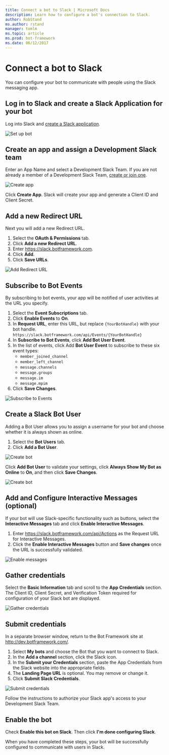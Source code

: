```yaml
---
title: Connect a bot to Slack | Microsoft Docs
description: Learn how to configure a bot's connection to Slack.
author: RobStand
ms.author: rstand
manager: tomlm
ms.topic: article
ms.prod: bot-framework
ms.date: 06/12/2017
---
```


# Connect a bot to Slack

You can configure your bot to communicate with people using the Slack messaging app.

## Log in to Slack and create a Slack Application for your bot

Log into Slack and [create a Slack application](https://api.slack.com/applications/new).

![Set up bot](~/media/channels/slack-NewApp.png)

## Create an app and assign a Development Slack team

Enter an App Name and select a Development Slack Team. If you are not already a member of a Development Slack Team, [create or join one](https://slack.com/).

![Create app](~/media/channels/slack-CreateApp.png)

Click **Create App**. Slack will create your app and generate a Client ID and Client Secret.

## Add a new Redirect URL

Next you will add a new Redirect URL.

1. Select the **OAuth & Permissions** tab. 
2. Click **Add a new Redirect URL**.
3. Enter https://slack.botframework.com. 
4. Click **Add**.
5. Click **Save URLs**.

![Add Redirect URL](~/media/channels/slack-RedirectURL.png)

## Subscribe to Bot Events

By subscribing to bot events, your app will be notified of user activities at the URL you specify.

1. Select the **Event Subscriptions** tab.
2. Click **Enable Events** to **On**.
3. In **Request URL**, enter this URL, but replace `{YourBotHandle}` with your bot handle.
        `https://slack.botframework.com/api/Events/{YourBotHandle}`
4. In **Subscribe to Bot Events**, click **Add Bot User Event**.
5. In the list of events, click Add **Bot User Event** to subscribe to these six event types:
    * `member_joined_channel`
    * `member_left_channel`
    * `message.channels`
    * `message.groups`
    * `message.im`
    * `message.mpim`
6. Click **Save Changes**.

![Subscribe to Events](~/media/channels/slack-EnableEvents.png)

## Create a Slack Bot User

Adding a Bot User allows you to assign a username for your bot and choose whether it is always shown as online.

1. Select the **Bot Users** tab.
2. Click **Add a Bot User**.

![Create bot](~/media/channels/slack-CreateBot.png)

Click **Add Bot User** to validate your settings, click **Always Show My Bot as Online** to **On**, and then click **Save Changes**.

![Create bot](~/media/channels/slack-CreateApp-AddBotUser.png)

## Add and Configure Interactive Messages (optional)

If your bot will use Slack-specific functionality such as buttons, select the **Interactive Messages** tab and click **Enable Interactive Messages**.

1. Enter https://slack.botframework.com/api/Actions as the Request URL for Interactive Messages.
2. Click the **Enable Interactive Messages** button and **Save changes** once the URL is successfully validated.

![Enable messages](~/media/channels/slack-MessageURL.png)

## Gather credentials
Select the **Basic Information** tab and scroll to the **App Credentials** section. The Client ID, Client Secret, and Verification Token required for configuration of your Slack bot are displayed.

![Gather credentials](~/media/channels/slack-AppCredentials.png)

## Submit credentials

In a separate browser window, return to the Bot Framework site at http://dev.botframework.com/.

1. Select **My bots** and choose the Bot that you want to connect to Slack.
2. In the **Add a channel** section, click the Slack icon.
3. In the **Submit your Credentials** section, paste the App Credentials from the Slack website into the appropriate fields. 
4. The **Landing Page URL** is optional. You may remove or change it.
5. Click **Submit Slack Credentials**.

![Submit credentials](~/media/channels/slack-SubmitCredentials.png)

Follow the instructions to authorize your Slack app's access to your Development Slack Team. 

## Enable the bot
Check **Enable this bot on Slack**. Then click **I'm done configuring Slack**.

When you have completed these steps, your bot will be successfully configured to communicate with users in Slack.
